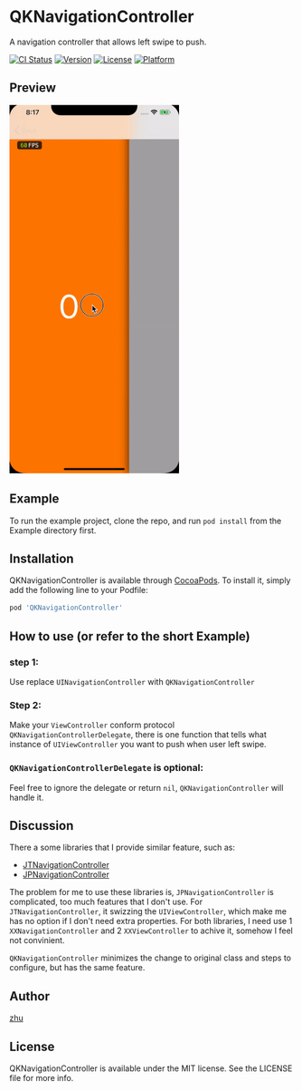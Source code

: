 # QKNavigationController
A navigation controller that allows left swipe to push.

[![CI Status](https://img.shields.io/travis/qkzhu/QKNavigationController.svg?style=flat)](https://travis-ci.org/qkzhu/QKNavigationController)
[![Version](https://img.shields.io/cocoapods/v/QKNavigationController.svg?style=flat)](https://cocoapods.org/pods/QKNavigationController)
[![License](https://img.shields.io/cocoapods/l/QKNavigationController.svg?style=flat)](https://cocoapods.org/pods/QKNavigationController)
[![Platform](https://img.shields.io/cocoapods/p/QKNavigationController.svg?style=flat)](https://cocoapods.org/pods/QKNavigationController)

## Preview
![Image](https://github.com/qkzhu/QKNavigationController/blob/master/demo.gif)

## Example

To run the example project, clone the repo, and run `pod install` from the Example directory first.

## Installation

QKNavigationController is available through [CocoaPods](https://cocoapods.org). To install
it, simply add the following line to your Podfile:

```ruby
pod 'QKNavigationController'
```

## How to use (or refer to the short Example)
### step 1:
Use replace `UINavigationController` with `QKNavigationController`

### Step 2:
Make your `ViewController` conform protocol  `QKNavigationControllerDelegate`, there is one function that tells what instance of `UIViewController` you want to push when user left swipe.

### `QKNavigationControllerDelegate` is optional:
Feel free to ignore the delegate or return `nil`, `QKNavigationController` will handle it.

## Discussion
There a some libraries that I provide similar feature, such as:
* [JTNavigationController](https://github.com/ikanam/JTNavigationController)
* [JPNavigationController](https://github.com/newyjp/JPNavigationController)

The problem for me to use these libraries is, `JPNavigationController` is complicated, too much features that I don't use.
For `JTNavigationController`, it swizzing the `UIViewController`, which make me has no option if I don't need extra properties.
For both libraries, I need use 1 `XXNavigationController` and 2 `XXViewController` to achive it, somehow I feel not convinient.

`QKNavigationController` minimizes the change to original class and steps to configure, but has the same feature.

## Author

[zhu](https://github.com/qkzhu)

## License

QKNavigationController is available under the MIT license. See the LICENSE file for more info.
